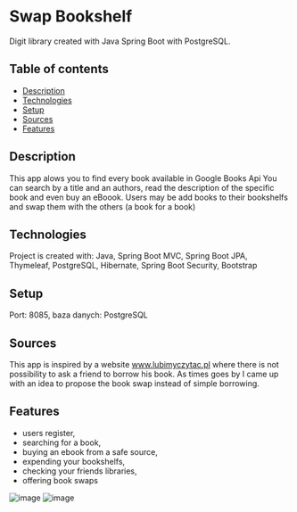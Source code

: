 # Swap Bookshelf
Digit library created with Java Spring Boot with PostgreSQL.

## Table of contents
* [Description](#Description)
* [Technologies](#technologies)
* [Setup](#setup)
* [Sources](#Sources)
* [Features](#Features)

## Description
This app alows you to find every book available in Google Books Api 
You can search by a title and an authors, read the description of the specific book and even buy an eBoook. 
Users may be add books to their bookshelfs and swap them with the others (a book for a book)

## Technologies
Project is created with:
Java,
Spring Boot MVC,
Spring Boot JPA,
Thymeleaf,
PostgreSQL,
Hibernate,
Spring Boot Security,
Bootstrap

## Setup
Port: 8085, baza danych: PostgreSQL

## Sources
This app is inspired by a website www.lubimyczytac.pl where there is not possibility to ask a friend to borrow his book. 
As times goes by I came up with an idea to propose the book swap instead of simple borrowing.

## Features
* users register,
* searching for a book,
* buying an ebook from a safe source,
* expending your bookshelfs,
* checking your friends libraries,
* offering book swaps

![image](https://user-images.githubusercontent.com/57547281/165935151-4013ef02-ea07-486b-91b2-ff443297d248.png)
![image](https://user-images.githubusercontent.com/57547281/165935355-7f706eca-4cb6-4193-932b-90a35172a0af.png)


